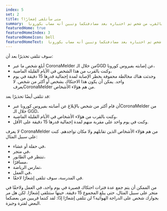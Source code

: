 ```yaml
---
index: 5
set: 2
title: متى سأتلقى إشعارًا؟
summary:  بعد أن تواجدت بالقرب من شخص تم اختباره بعد مصادفتكما وتبين أنه مصاب بكورونا.
featuredHome: true
featuredHomeIndex: 3
featuredHomeIcon: bell
featuredHomeText:  بعد أن تواجدت بالقرب من شخص تم اختباره بعد مصادفتكما وتبين أنه مصاب بكورونا.
---
```

سوف تتلقى تحذيرًا بعد أن:
- أبلغ شخص ما عبر CoronaMelder من خلال الـGGD  عن إصابته بفيروس كورونا، 
- وكنت بالقرب من هذا الشخص في الأيام القليلة الماضية، 
- وحدثت هناك مخالطة محفوفة بخطر الإصابة لمدة إجمالية قدرها 15 دقيقة في يوم واحد.  يمكن أن يكون هذا الاحتكاك بشخص أو أكثر من شخص. لا يعرفCoronaMelder  من هم هؤلاء الأشخاص.

قد تتلقى أيضًا تحذيرًا بعد:
- أن قام أكثر من شخص بالإبلاغ عن أصابته بفيروس كورونا عبرCoronaMelder  من خلال الـ GGD،
- وكنت بالقرب من هؤلاء الأشخاص في الأيام القليلة الماضية، 
- وكنت في يوم واحد على مقربة منهم لمدة إجمالية قدرها 15 دقيقة على الأقل. 


لا يعرف CoronaMelder  من هم هؤلاء الأشخاص الذين تقابلهم ولا مكان تواجدهم.  كنت على سبيل المثال:
- في حفلة أو عشاء،
- في متجر،
- تنتظر في الطابور،
- مسافرًا،
- تمارس الرياضة،
- في العمل،
- في المدرسة، سوف تتلقى إشعارًا لاحقًا.

من الممكن أن يتم جمع عدة فترات احتكاك قصيرة في يوم واحد، في العمل ولاحقًا في متجر على سبيل المثال، حتى يبلغ المجموع 15 دقيقة. حينها ستتلقى إشعارًا. لكن هل مر بجوارك شخص على الدراجة الهوائية؟ لن تتلقى إشعارًا إذًا: لقد كنتما قريبين من بعضكما البعض لفترة وجيزة.
